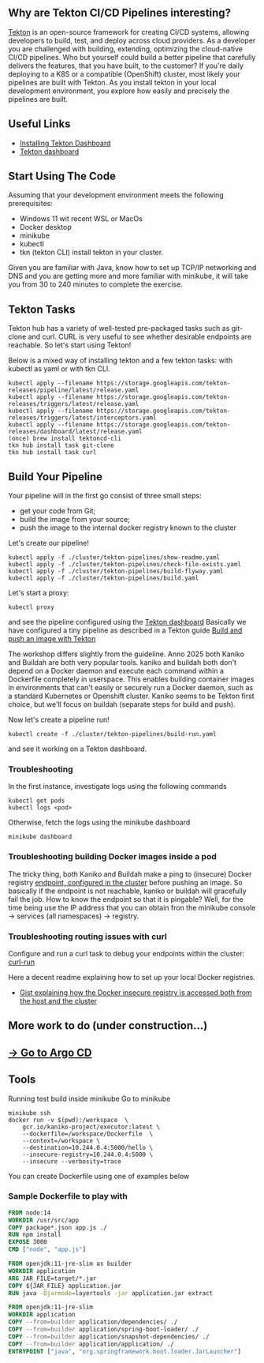 ## Why are Tekton CI/CD Pipelines interesting?
[Tekton](https://tekton.dev) is an open-source framework for creating CI/CD systems, 
allowing developers to build, test, and deploy across cloud providers.
As a developer you are challenged with building, extending, optimizing the cloud-native CI/CD pipelines.
Who but yourself could build a better pipeline that carefully delivers the features, that you have built, to the customer? 
If you're daily deploying to a K8S or a compatible (OpenShift) cluster, most likely your pipelines are built with Tekton.
As you install tekton in your local development environment, you explore how easily and precisely the pipelines are built. 

## Useful Links
 - [Installing Tekton Dashboard](https://tekton.dev/docs/dashboard/install/#installing-tekton-dashboard-on-kubernetes)
 - [Tekton dashboard](http://localhost:8001/api/v1/namespaces/tekton-pipelines/services/tekton-dashboard:http/proxy/#/tasks)

## Start Using The Code

Assuming that your development environment meets the following prerequisites:
- Windows 11 wit recent WSL or MacOs
- Docker desktop
- minikube
- kubectl
- tkn (tekton CLI)
install tekton in your cluster.

Given you are familiar with Java, know how to set up TCP/IP networking and DNS and you are getting more and more familiar 
with minikube, it will take you from 30 to 240 minutes to complete the exercise.

## Tekton Tasks
Tekton hub has a variety of well-tested pre-packaged tasks such as git-clone and curl.
CURL is very useful to see whether desirable endpoints are reachable.
So let's start using Tekton!

Below is a mixed way of installing tekton and a few tekton tasks: with kubectl as yaml or with tkn CLI.
```console
kubectl apply --filename https://storage.googleapis.com/tekton-releases/pipeline/latest/release.yaml
kubectl apply --filename https://storage.googleapis.com/tekton-releases/triggers/latest/release.yaml
kubectl apply --filename https://storage.googleapis.com/tekton-releases/triggers/latest/interceptors.yaml
kubectl apply --filename https://storage.googleapis.com/tekton-releases/dashboard/latest/release.yaml
(once) brew install tektoncd-cli
tkn hub install task git-clone
tkn hub install task curl
```
## Build Your Pipeline
Your pipeline will in the first go consist of three small steps:
- get your code from Git;
- build the image from your source;
- push the image to the internal docker registry known to the cluster

Let's create our pipeline!

```console
kubectl apply -f ./cluster/tekton-pipelines/show-readme.yaml
kubectl apply -f ./cluster/tekton-pipelines/check-file-exists.yaml
kubectl apply -f ./cluster/tekton-pipelines/build-flyway.yaml
kubectl apply -f ./cluster/tekton-pipelines/build.yaml
```
Let's start a proxy:
```console
kubectl proxy 
```
and see the pipeline configured using the [Tekton dashboard](http://localhost:8001/api/v1/namespaces/tekton-pipelines/services/tekton-dashboard:http/proxy/#/tasks)
Basically we have configured a tiny pipeline as described in a Tekton guide 
[Build and push an image with Tekton](https://tekton.dev/docs/how-to-guides/kaniko-build-push/)

The workshop differs slightly from the guideline.
Anno 2025 both Kaniko and Buildah are both very popular tools.
kaniko and buildah both don't depend on a Docker daemon and execute each command within a Dockerfile completely in userspace.
This enables building container images in environments that can't easily or securely run a Docker daemon,
such as a standard Kubernetes or Openshift cluster.
Kaniko seems to be Tekton first choice, but we'll focus on buildah (separate steps for build and push).

Now let's create a pipeline run!

```console
kubectl create -f ./cluster/tekton-pipelines/build-run.yaml
```
and see it working on a Tekton dashboard.

### Troubleshooting
In the first instance, investigate logs using the following commands
```console
kubectl get pods
kubectl logs <pod>
```
Otherwise, fetch the logs using the minikube dashboard
```console
minikube dashboard
```
### Troubleshooting building Docker images inside a pod

The tricky thing, both Kaniko and Buildah make a ping to (insecure) Docker registry 
[endpoint, configured in the cluster](build-flyway.yaml) before pushing an image.
So basically if the endpoint is not reachable, kaniko or buildah will gracefully fail the job.
How to know the endpoint so that it is pingable?
Well, for the time being use the IP address that you can obtain fron the minikube console -> services (all namespaces) -> registry.

### Troubleshooting routing issues with curl
Configure and run a curl task to debug your endpoints within the cluster:
[curl-run](task-runs/curl-run.yaml)

Here a decent readme explaining how to set up your local Docker registries.
- [Gist explaining how the Docker insecure registry is accessed both from the host and the cluster](https://gist.github.com/trisberg/37c97b6cc53def9a3e38be6143786589)

## More work to do (under construction...)
## [-> Go to Argo CD](../git-ops/readme.md)

## Tools
Running test build inside minikube
Go to minikube
```console
minikube ssh
docker run -v $(pwd):/workspace  \
    gcr.io/kaniko-project/executor:latest \
    --dockerfile=/workspace/Dockerfile  \
    --context=/workspace \
    --destination=10.244.0.4:5000/hello \
    --insecure-registry=10.244.0.4:5000 \
    --insecure --verbosity=trace
```
You can create Dockerfile using one of examples below
### Sample Dockerfile to play with
```dockerfile
FROM node:14
WORKDIR /usr/src/app
COPY package*.json app.js ./
RUN npm install
EXPOSE 3000
CMD ["node", "app.js"]

```
```dockerfile
FROM openjdk:11-jre-slim as builder
WORKDIR application
ARG JAR_FILE=target/*.jar
COPY ${JAR_FILE} application.jar
RUN java -Djarmode=layertools -jar application.jar extract

FROM openjdk:11-jre-slim
WORKDIR application
COPY --from=builder application/dependencies/ ./
COPY --from=builder application/spring-boot-loader/ ./
COPY --from=builder application/snapshot-dependencies/ ./
COPY --from=builder application/application/ ./
ENTRYPOINT ["java", "org.springframework.boot.loader.JarLauncher"]
```
